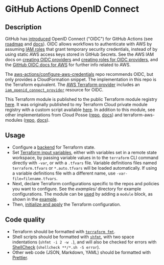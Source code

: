# GitHub Actions OpenID Connect

## Description

GitHub has [introduced](https://github.blog/changelog/2021-10-27-github-actions-secure-cloud-deployments-with-openid-connect/) OpenID Connect ("OIDC") for GitHub Actions (see [roadmap](https://github.com/github/roadmap/issues/249) and [docs](https://docs.github.com/en/actions/deployment/security-hardening-your-deployments)). OIDC allows workflows to authenticate with AWS by assuming [IAM roles](https://docs.aws.amazon.com/IAM/latest/UserGuide/id_roles_terms-and-concepts.html) that grant temporary security credentials, instead of by using static AWS access keys stored in GitHub Secrets. See the AWS IAM docs on [creating OIDC providers](https://docs.aws.amazon.com/IAM/latest/UserGuide/id_roles_providers_create_oidc.html) and [creating roles for OIDC providers](https://docs.aws.amazon.com/IAM/latest/UserGuide/id_roles_create_for-idp.html), and the [GitHub OIDC docs for AWS](https://docs.github.com/en/actions/deployment/security-hardening-your-deployments/configuring-openid-connect-in-amazon-web-services) for further info related to AWS.

The [aws-actions/configure-aws-credentials](https://github.com/aws-actions/configure-aws-credentials) repo recommends OIDC, but only provides a CloudFormation snippet. The implementation in this repo is the Terraform equivalent. The [AWS Terraform provider](https://registry.terraform.io/providers/hashicorp/aws/latest) includes an [`iam_openid_connect_provider`](https://registry.terraform.io/providers/hashicorp/aws/latest/docs/resources/iam_openid_connect_provider) resource for OIDC.

This Terraform module is published to the public Terraform module registry [here](https://registry.terraform.io/modules/br3ndonland/github-actions-oidc/aws/latest). It was originally published to my Terraform Cloud private module registry with a custom script available [here](https://gist.github.com/br3ndonland/2e3665a8117b5594b00f3d556d33cd57). In addition to this module, see other implementations from Cloud Posse ([repo](https://github.com/cloudposse/terraform-aws-components/tree/main/modules/github-oidc-provider), [docs](https://docs.cloudposse.com/components/library/aws/github-oidc-provider/)) and terraform-aws-modules ([repo](https://github.com/terraform-aws-modules/terraform-aws-iam), [docs](https://registry.terraform.io/modules/terraform-aws-modules/iam/aws/latest)).

## Usage

- Configure a [backend](https://developer.hashicorp.com/terraform/language/settings/backends/configuration) for Terraform state.
- Set [Terraform input variables](https://developer.hashicorp.com/terraform/language/values/variables), either with variables set in a remote state workspace, by passing variable values in to the `terraform` CLI command directly with `-var`, or with a `.tfvars` file. Variable definitions files named `terraform.tfvars` or `*.auto.tfvars` will be loaded automatically. If using a variable definitions file with a different name, use `-var-file=filename.tfvars`.
- Next, declare Terraform configurations specific to the repos and policies you want to configure. See the _examples/_ directory for example configurations. The module can be [used](https://developer.hashicorp.com/terraform/registry/modules/use) by adding a `module` block, as shown in the [example](examples/s3/main.tf).
- Then, [initialize and apply](https://developer.hashicorp.com/terraform/intro/core-workflow) the Terraform configuration.

## Code quality

- Terraform should be formatted with [`terraform fmt`](https://developer.hashicorp.com/terraform/cli/commands/fmt).
- Shell scripts should be formatted with [`shfmt`](https://github.com/mvdan/sh), with two space indentations (`shfmt -i 2 -w .`), and will also be checked for errors with [ShellCheck](https://github.com/koalaman/shellcheck) (`shellcheck **/*.sh -S error`).
- Other web code (JSON, Markdown, YAML) should be formatted with [Prettier](https://prettier.io/).
